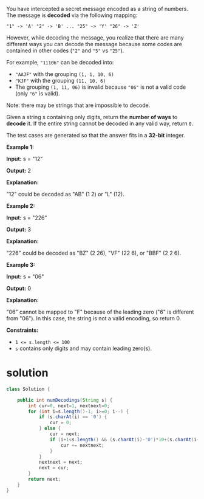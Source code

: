 You have intercepted a secret message encoded as a string of numbers. The message is **decoded** via the following mapping:

```
"1" -> 'A' "2" -> 'B' ... "25" -> 'Y' "26" -> 'Z'
```

However, while decoding the message, you realize that there are many different ways you can decode the message because some codes are contained in other codes (`"2"` and `"5"` vs `"25"`).

For example, `"11106"` can be decoded into:

- `"AAJF"` with the grouping `(1, 1, 10, 6)`
- `"KJF"` with the grouping `(11, 10, 6)`
- The grouping `(1, 11, 06)` is invalid because `"06"` is not a valid code (only `"6"` is valid).

Note: there may be strings that are impossible to decode.

Given a string s containing only digits, return the **number of ways** to **decode** it. If the entire string cannot be decoded in any valid way, return `0`.

The test cases are generated so that the answer fits in a **32-bit** integer.

 

**Example 1:**

**Input:** s = "12"

**Output:** 2

**Explanation:**

"12" could be decoded as "AB" (1 2) or "L" (12).

**Example 2:**

**Input:** s = "226"

**Output:** 3

**Explanation:**

"226" could be decoded as "BZ" (2 26), "VF" (22 6), or "BBF" (2 2 6).

**Example 3:**

**Input:** s = "06"

**Output:** 0

**Explanation:**

"06" cannot be mapped to "F" because of the leading zero ("6" is different from "06"). In this case, the string is not a valid encoding, so return 0.

 

**Constraints:**

- `1 <= s.length <= 100`
- `s` contains only digits and may contain leading zero(s).

# solution

```java
class Solution {

    public int numDecodings(String s) {
        int cur=0, next=1, nextnext=0;
        for (int i=s.length()-1; i>=0; i--) {
            if (s.charAt(i) == '0') {
                cur = 0;
            } else {
                cur = next;
                if (i+1<s.length() && (s.charAt(i)-'0')*10+(s.charAt(i+1)-'0')<=26) {
                    cur += nextnext;
                }
            }
            nextnext = next;
            next = cur;
        }
        return next;
    }
}
```

